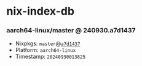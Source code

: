 # nix-index-db
### aarch64-linux/master @ 240930.a7d1437
- Nixpkgs: `master`@[`a7d1437`](https://github.com/NixOS/nixpkgs/commit/a7d1437dc8c97361cbb036e98264764fc6221d89)
- Platform: `aarch64-linux`
- Timestamp: `20240930013825`
